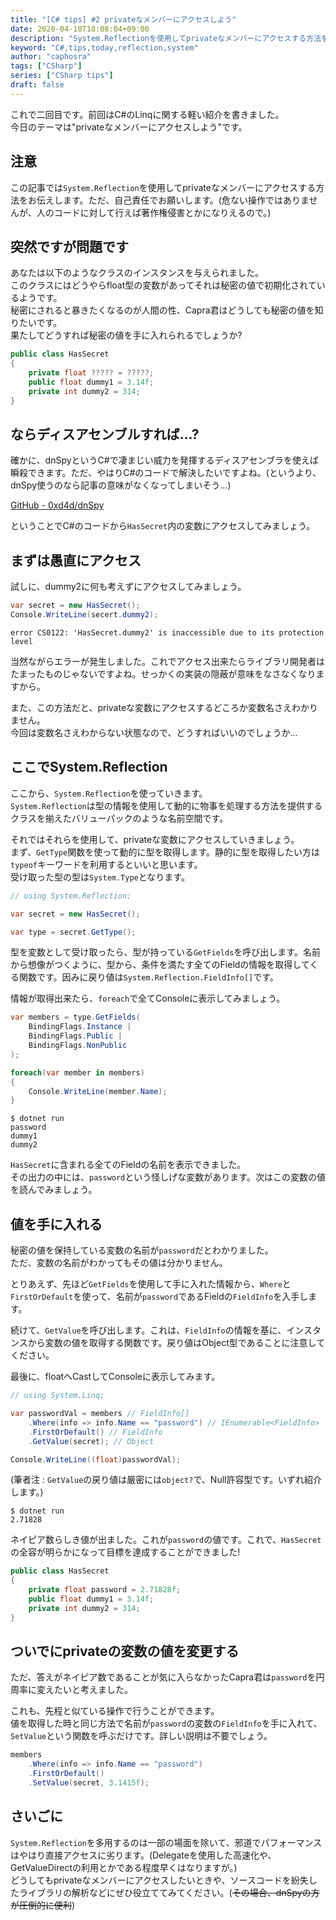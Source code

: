 ```yaml
---
title: "[C# tips] #2 privateなメンバーにアクセスしよう"
date: 2020-04-10T18:08:04+09:00
description: "System.Reflectionを使用してprivateなメンバーにアクセスする方法をお伝えします。"
keyword: "C#,tips,today,reflection,system"
author: "caphosra"
tags: ["CSharp"]
series: ["CSharp tips"]
draft: false
---
```


これで二回目です。前回はC#のLinqに関する軽い紹介を書きました。  
今日のテーマは"privateなメンバーにアクセスしよう"です。

## 注意

この記事では`System.Reflection`を使用してprivateなメンバーにアクセスする方法をお伝えします。ただ、自己責任でお願いします。(危ない操作ではありませんが、人のコードに対して行えば著作権侵害とかになりえるので。)

## 突然ですが問題です

あなたは以下のようなクラスのインスタンスを与えられました。  
このクラスにはどうやらfloat型の変数があってそれは秘密の値で初期化されているようです。  
秘密にされると暴きたくなるのが人間の性、Capra君はどうしても秘密の値を知りたいです。  
果たしてどうすれば秘密の値を手に入れられるでしょうか?

``` C#
public class HasSecret
{
    private float ????? = ?????;
    public float dummy1 = 3.14f;
    private int dummy2 = 314;
}
```

## ならディスアセンブルすれば...?

確かに、dnSpyというC#で凄まじい威力を発揮するディスアセンブラを使えば瞬殺できます。ただ、やはりC#のコードで解決したいですよね。(というより、dnSpy使うのなら記事の意味がなくなってしまいそう...)

[GitHub - 0xd4d/dnSpy](https://github.com/0xd4d/dnSpy)

ということでC#のコードから`HasSecret`内の変数にアクセスしてみましょう。

## まずは愚直にアクセス

試しに、dummy2に何も考えずにアクセスしてみましょう。

``` C#
var secret = new HasSecret();
Console.WriteLine(secert.dummy2);
```

```
error CS0122: 'HasSecret.dummy2' is inaccessible due to its protection level
```

当然ながらエラーが発生しました。これでアクセス出来たらライブラリ開発者はたまったものじゃないですよね。せっかくの実装の隠蔽が意味をなさなくなりますから。

また、この方法だと、privateな変数にアクセスするどころか変数名さえわかりません。  
今回は変数名さえわからない状態なので、どうすればいいのでしょうか...

## ここでSystem.Reflection

ここから、`System.Reflection`を使っていきます。  
`System.Reflection`は型の情報を使用して動的に物事を処理する方法を提供するクラスを揃えたバリューパックのような名前空間です。

それではそれらを使用して、privateな変数にアクセスしていきましょう。  
まず、`GetType`関数を使って動的に型を取得します。静的に型を取得したい方は`typeof`キーワードを利用するといいと思います。  
受け取った型の型は`System.Type`となります。

``` C#
// using System.Reflection;

var secret = new HasSecret();

var type = secret.GetType();
```

型を変数として受け取ったら、型が持っている`GetFields`を呼び出します。名前から想像がつくように、型から、条件を満たす全てのFieldの情報を取得してくる関数です。因みに戻り値は`System.Reflection.FieldInfo[]`です。

情報が取得出来たら、`foreach`で全てConsoleに表示してみましょう。

``` C#
var members = type.GetFields(
    BindingFlags.Instance |
    BindingFlags.Public |
    BindingFlags.NonPublic
);

foreach(var member in members)
{
    Console.WriteLine(member.Name);
}
```

```
$ dotnet run
password
dummy1
dummy2
```

`HasSecret`に含まれる全てのFieldの名前を表示できました。  
その出力の中には、`password`という怪しげな変数があります。次はこの変数の値を読んでみましょう。

## 値を手に入れる

秘密の値を保持している変数の名前が`password`だとわかりました。  
ただ、変数の名前がわかってもその値は分かりません。

とりあえず、先ほど`GetFields`を使用して手に入れた情報から、`Where`と`FirstOrDefault`を使って、名前が`password`であるFieldの`FieldInfo`を入手します。

続けて、`GetValue`を呼び出します。これは、`FieldInfo`の情報を基に、インスタンスから変数の値を取得する関数です。戻り値はObject型であることに注意してください。

最後に、floatへCastしてConsoleに表示してみます。

``` C#
// using System.Linq;

var passwordVal = members // FieldInfo[]
    .Where(info => info.Name == "password") // IEnumerable<FieldInfo>
    .FirstOrDefault() // FieldInfo
    .GetValue(secret); // Object

Console.WriteLine((float)passwordVal);
```

(筆者注 : `GetValue`の戻り値は厳密には`object?`で、Null許容型です。いずれ紹介します。)

```
$ dotnet run
2.71828
```

ネイピア数らしき値が出ました。これが`password`の値です。これで、`HasSecret`の全容が明らかになって目標を達成することができました!

``` C#
public class HasSecret
{
    private float password = 2.71828f;
    public float dummy1 = 3.14f;
    private int dummy2 = 314;
}
```

## ついでにprivateの変数の値を変更する

ただ、答えがネイピア数であることが気に入らなかったCapra君は`password`を円周率に変えたいと考えました。

これも、先程と似ている操作で行うことができます。  
値を取得した時と同じ方法で名前が`password`の変数の`FieldInfo`を手に入れて、`SetValue`という関数を呼ぶだけです。詳しい説明は不要でしょう。

``` C#
members
    .Where(info => info.Name == "password")
    .FirstOrDefault()
    .SetValue(secret, 3.1415f);
```

## さいごに

`System.Reflection`を多用するのは一部の場面を除いて、邪道でパフォーマンスはやはり直接アクセスに劣ります。(Delegateを使用した高速化や、GetValueDirectの利用とかである程度早くはなりますが。)  
どうしてもprivateなメンバーにアクセスしたいときや、ソースコードを紛失したライブラリの解析などにぜひ役立ててみてください。(~~その場合、dnSpyの方が圧倒的に便利~~)